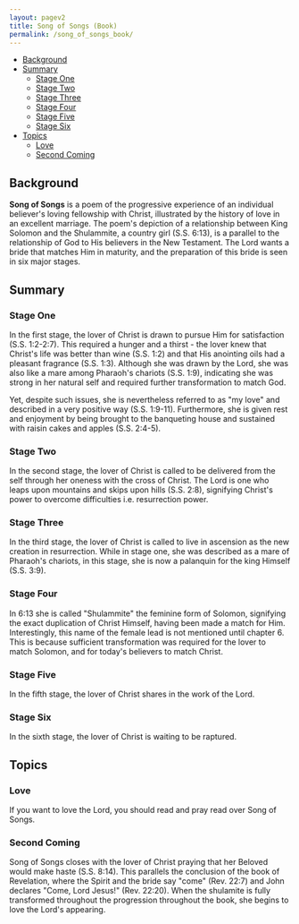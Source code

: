 ```yaml
---
layout: pagev2
title: Song of Songs (Book)
permalink: /song_of_songs_book/
---
```

- [Background](#background)
- [Summary](#summary)
  - [Stage One](#stage-one)
  - [Stage Two](#stage-two)
  - [Stage Three](#stage-three)
  - [Stage Four](#stage-four)
  - [Stage Five](#stage-five)
  - [Stage Six](#stage-six)
- [Topics](#topics)
  - [Love](#love)
  - [Second Coming](#second-coming)

## Background

**Song of Songs** is a poem of the progressive experience of an individual believer's loving fellowship with Christ, illustrated by the history of love in an excellent marriage. The poem's depiction of a relationship between King Solomon and the Shulammite, a country girl (S.S. 6:13), is a parallel to the relationship of God to His believers in the New Testament. The Lord wants a bride that matches Him in maturity, and the preparation of this bride is seen in six major stages. 

## Summary

### Stage One

In the first stage, the lover of Christ is drawn to pursue Him for satisfaction (S.S. 1:2-2:7). This required a hunger and a thirst - the lover knew that Christ's life was better than wine (S.S. 1:2) and that His anointing oils had a pleasant fragrance (S.S. 1:3). Although she was drawn by the Lord, she was also like a mare among Pharaoh's chariots (S.S. 1:9), indicating she was strong in her natural self and required further transformation to match God. 

Yet, despite such issues, she is nevertheless referred to as "my love" and described in a very positive way (S.S. 1:9-11). Furthermore, she is given rest and enjoyment by being brought to the banqueting house and sustained with raisin cakes and apples (S.S. 2:4-5).

### Stage Two

In the second stage, the lover of Christ is called to be delivered from the self through her oneness with the cross of Christ. The Lord is one who leaps upon mountains and skips upon hills (S.S. 2:8), signifying Christ's power to overcome difficulties i.e. resurrection power. 

### Stage Three

In the third stage, the lover of Christ is called to live in ascension as the new creation in resurrection. While in stage one, she was described as a mare of Pharaoh's chariots, in this stage, she is now a palanquin for the king Himself (S.S. 3:9). 

### Stage Four

In 6:13 she is called "Shulammite" the feminine form of Solomon, signifying the exact duplication of Christ Himself, having been made a match for Him. Interestingly, this name of the female lead is not mentioned until chapter 6. This is because sufficient transformation was required for the lover to match Solomon, and for today's believers to match Christ.

### Stage Five

In the fifth stage, the lover of Christ shares in the work of the Lord.

### Stage Six

In the sixth stage, the lover of Christ is waiting to be raptured. 

## Topics

### Love

If you want to love the Lord, you should read and pray read over Song of Songs.

### Second Coming

Song of Songs closes with the lover of Christ praying that her Beloved would make haste (S.S. 8:14). This parallels the conclusion of the book of Revelation, where the Spirit and the bride say "come" (Rev. 22:7) and John declares "Come, Lord Jesus!" (Rev. 22:20). When the shulamite is fully transformed throughout the progression throughout the book, she begins to love the Lord's appearing.